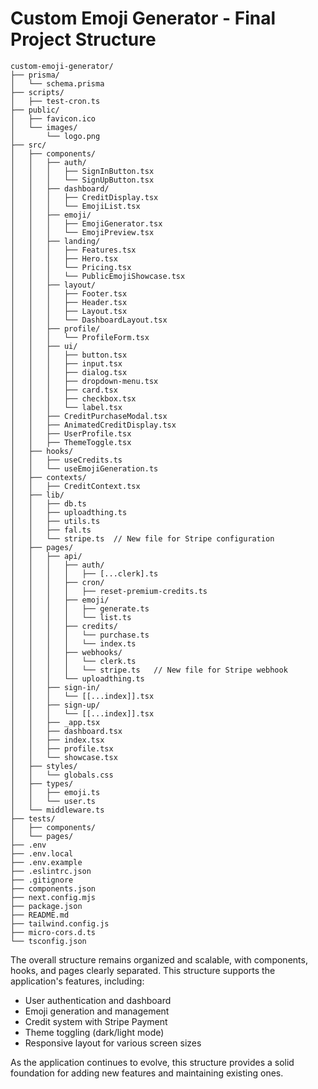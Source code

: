 # Custom Emoji Generator - Final Project Structure

```
custom-emoji-generator/
├── prisma/
│   └── schema.prisma
├── scripts/
│   ├── test-cron.ts
├── public/
│   ├── favicon.ico
│   └── images/
│       └── logo.png
├── src/
│   ├── components/
│   │   ├── auth/
│   │   │   ├── SignInButton.tsx
│   │   │   └── SignUpButton.tsx
│   │   ├── dashboard/
│   │   │   ├── CreditDisplay.tsx
│   │   │   └── EmojiList.tsx
│   │   ├── emoji/
│   │   │   ├── EmojiGenerator.tsx
│   │   │   └── EmojiPreview.tsx
│   │   ├── landing/
│   │   │   ├── Features.tsx
│   │   │   ├── Hero.tsx
│   │   │   └── Pricing.tsx
│   │   │   └── PublicEmojiShowcase.tsx
│   │   ├── layout/
│   │   │   ├── Footer.tsx
│   │   │   ├── Header.tsx
│   │   │   ├── Layout.tsx
│   │   │   └── DashboardLayout.tsx
│   │   ├── profile/
│   │   │   └── ProfileForm.tsx
│   │   ├── ui/
│   │   │   ├── button.tsx
│   │   │   ├── input.tsx
│   │   │   ├── dialog.tsx
│   │   │   ├── dropdown-menu.tsx
│   │   │   ├── card.tsx
│   │   │   ├── checkbox.tsx
│   │   │   └── label.tsx
│   │   ├── CreditPurchaseModal.tsx
│   │   ├── AnimatedCreditDisplay.tsx
│   │   ├── UserProfile.tsx
│   │   ├── ThemeToggle.tsx
│   ├── hooks/
│   │   ├── useCredits.ts
│   │   └── useEmojiGeneration.ts
│   ├── contexts/
│   │   ├── CreditContext.tsx
│   ├── lib/
│   │   ├── db.ts
│   │   ├── uploadthing.ts
│   │   ├── utils.ts
│   │   ├── fal.ts
│   │   └── stripe.ts  // New file for Stripe configuration
│   ├── pages/
│   │   ├── api/
│   │   │   ├── auth/
│   │   │   │   ├── [...clerk].ts
│   │   │   ├── cron/
│   │   │   │   ├── reset-premium-credits.ts
│   │   │   ├── emoji/
│   │   │   │   ├── generate.ts
│   │   │   │   └── list.ts
│   │   │   ├── credits/
│   │   │   │   └── purchase.ts
│   │   │   │   └── index.ts
│   │   │   ├── webhooks/
│   │   │   │   └── clerk.ts
│   │   │   │   └── stripe.ts   // New file for Stripe webhook
│   │   │   └── uploadthing.ts
│   │   ├── sign-in/
│   │   │   └── [[...index]].tsx
│   │   ├── sign-up/
│   │   │   └── [[...index]].tsx
│   │   ├── _app.tsx
│   │   ├── dashboard.tsx
│   │   ├── index.tsx
│   │   ├── profile.tsx
│   │   └── showcase.tsx
│   ├── styles/
│   │   └── globals.css
│   ├── types/
│   │   ├── emoji.ts
│   │   └── user.ts
│   └── middleware.ts
├── tests/
│   ├── components/
│   └── pages/
├── .env
├── .env.local
├── .env.example
├── .eslintrc.json
├── .gitignore
├── components.json
├── next.config.mjs
├── package.json
├── README.md
├── tailwind.config.js
├── micro-cors.d.ts
└── tsconfig.json
```

The overall structure remains organized and scalable, with components, hooks, and pages clearly separated. This structure supports the application's features, including:

- User authentication and dashboard
- Emoji generation and management
- Credit system with Stripe Payment
- Theme toggling (dark/light mode)
- Responsive layout for various screen sizes

As the application continues to evolve, this structure provides a solid foundation for adding new features and maintaining existing ones.